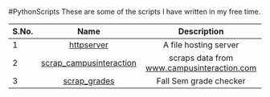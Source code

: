 #PythonScripts
These are some of the scripts I have written in my free time.


**S.No.**  | **Name** |**Description**
 ---|:---:| :---:
 1| [httpserver](https://github.com/googleknight/PythonScripts/tree/master/httpserver) | A file hosting server
 2| [scrap_campusinteraction](https://github.com/googleknight/PythonScripts/tree/master/scrap_campusinteraction) | scraps data from www.campusinteraction.com
 3| [scrap_grades](https://github.com/googleknight/PythonScripts/tree/master/scrap_grades_VIT) | Fall Sem grade checker
